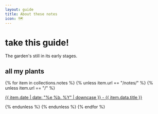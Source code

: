 ```yaml
---
layout: guide
title: About these notes
icon: 🗺️
---
```

# take this guide!

The garden's still in its early stages.

## all my plants

{% for item in collections.notes %}
{% unless item.url == "/notes/" %}
{% unless item.url == "/" %}
<p><a class="no-decor" href="{{ item.url }}">{{ item.date | date: "%e %b. %Y" | downcase }} - {{ item.data.title }}</a></p>
{% endunless %}
{% endunless %}
{% endfor %}